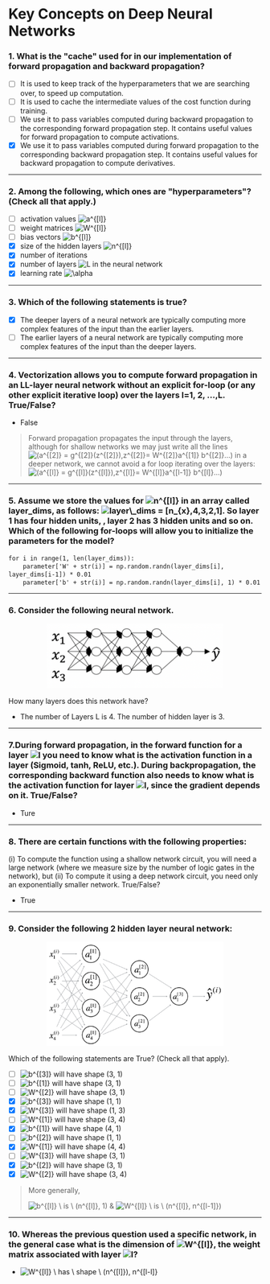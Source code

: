 # Key Concepts on Deep Neural Networks

### 1. What is the "cache" used for in our implementation of forward propagation and backward propagation?
- [ ] It is used to keep track of the hyperparameters that we are searching over, to speed up computation.
- [ ] It is used to cache the intermediate values of the cost function during training.
- [ ] We use it to pass variables computed during backward propagation to the corresponding forward propagation step. It contains useful values for forward propagation to compute activations.
- [x] We use it to pass variables computed during forward propagation to the corresponding backward propagation step. It contains useful values for backward propagation to compute derivatives.
---
### 2. Among the following, which ones are "hyperparameters"? (Check all that apply.)
- [ ] activation values <img src="https://latex.codecogs.com/svg.image?a^{[l]}" title="a^{[l]}" />
- [ ] weight matrices <img src="https://latex.codecogs.com/svg.image?W^{[l]}" title="W^{[l]}" />
- [ ] bias vectors <img src="https://latex.codecogs.com/svg.image?b^{[l]}" title="b^{[l]}" />
- [x] size of the hidden layers <img src="https://latex.codecogs.com/svg.image?n^{[l]}" title="n^{[l]}" />
- [x] number of iterations
- [x] number of layers <img src="https://latex.codecogs.com/svg.image?L" title="L" /> in the neural network
- [x] learning rate <img src="https://latex.codecogs.com/svg.image?\alpha" title="\alpha" />
---
### 3. Which of the following statements is true?
- [x] The deeper layers of a neural network are typically computing more complex features of the input than the earlier layers.
- [ ] The earlier layers of a neural network are typically computing more complex features of the input than the deeper layers.
---
### 4. Vectorization allows you to compute forward propagation in an LL-layer neural network without an explicit for-loop (or any other explicit iterative loop) over the layers l=1, 2, …,L. True/False?
- False
> Forward propagation propagates the input through the layers, although for shallow networks we may just write all the lines <img src="https://latex.codecogs.com/svg.image?(a^{[2]}&space;=&space;g^{[2]}(z^{[2]}),z^{[2]}=&space;W^{[2]}a^{[1]}&space;b^{[2]}...)" title="(a^{[2]} = g^{[2]}(z^{[2]}),z^{[2]}= W^{[2]}a^{[1]} b^{[2]}...)" /> in a deeper network, we cannot avoid a for loop iterating over the layers: <img src="https://latex.codecogs.com/svg.image?(a^{[l]}&space;=&space;g^{[l]}(z^{[l]}),z^{[l]}=&space;W^{[l]}a^{[l-1]}&space;b^{[l]}...)" title="(a^{[l]} = g^{[l]}(z^{[l]}),z^{[l]}= W^{[l]}a^{[l-1]} b^{[l]}...)" /> 
---
### 5. Assume we store the values for <img src="https://latex.codecogs.com/svg.image?n^{[l]}" title="n^{[l]}" /> in an array called layer_dims, as follows: <img src="https://latex.codecogs.com/svg.image?layer\_dims&space;=&space;[n_{x},4,3,2,1]" title="layer\_dims = [n_{x},4,3,2,1]" />. So layer 1 has four hidden units, , layer 2 has 3 hidden units and so on. Which of the following for-loops will allow you to initialize the parameters for the model?

    for i in range(1, len(layer_dims)):
        parameter['W' + str(i)] = np.random.randn(layer_dims[i], layer_dims[i-1]) * 0.01
        parameter['b' + str(i)] = np.random.randn(layer_dims[i], 1) * 0.01  
---
### 6. Consider the following neural network.
<p align="center">
  <img width="70%" height="70%" src="https://github.com/RoBoTics-JHJ/Coursera_AndrewLectures/blob/main/1st_Neural%20Networks%20and%20Deep%20Learning/4_Deep%20Neural%20Networks/C1W4_Q_image/6.png">
</p>

How many layers does this network have?

- The number of Layers L is 4. The number of hidden layer is 3.
---
### 7.During forward propagation, in the forward function for a layer <img src="https://latex.codecogs.com/svg.image?l" title="l" /> you need to know what is the activation function in a layer (Sigmoid, tanh, ReLU, etc.). During backpropagation, the corresponding backward function also needs to know what is the activation function for layer <img src="https://latex.codecogs.com/svg.image?l" title="l" />, since the gradient depends on it. True/False?
- Ture
---
### 8. There are certain functions with the following properties:
(i) To compute the function using a shallow network circuit, you will need a large network (where we measure size by the number of logic gates in the network), but (ii) To compute it using a deep network circuit, you need only an exponentially smaller network. True/False?
- True
---
### 9. Consider the following 2 hidden layer neural network:
<p align="center">
  <img width="70%" height="70%" src="https://github.com/RoBoTics-JHJ/Coursera_AndrewLectures/blob/main/1st_Neural%20Networks%20and%20Deep%20Learning/4_Deep%20Neural%20Networks/C1W4_Q_image/9.png">
</p>
Which of the following statements are True? (Check all that apply).

- [ ] <img src="https://latex.codecogs.com/svg.image?b^{[3]}" title="b^{[3]}" /> will have shape (3, 1)
- [ ] <img src="https://latex.codecogs.com/svg.image?b^{[1]}" title="b^{[1]}" /> will have shape (3, 1)
- [ ] <img src="https://latex.codecogs.com/svg.image?W^{[2]}" title="W^{[2]}" /> will have shape (3, 1)
- [x] <img src="https://latex.codecogs.com/svg.image?b^{[3]}" title="b^{[3]}" /> will have shape (1, 1)
- [x] <img src="https://latex.codecogs.com/svg.image?W^{[3]}" title="W^{[3]}" /> will have shape (1, 3)
- [ ] <img src="https://latex.codecogs.com/svg.image?W^{[1]}" title="W^{[1]}" /> will have shape (3, 4)
- [x] <img src="https://latex.codecogs.com/svg.image?b^{[1]}" title="b^{[1]}" /> will have shape (4, 1)
- [ ] <img src="https://latex.codecogs.com/svg.image?b^{[2]}" title="b^{[2]}" /> will have shape (1, 1)
- [x] <img src="https://latex.codecogs.com/svg.image?W^{[1]}" title="W^{[1]}" /> will have shape (4, 4)
- [ ] <img src="https://latex.codecogs.com/svg.image?W^{[3]}" title="W^{[3]}" /> will have shape (3, 1)
- [x] <img src="https://latex.codecogs.com/svg.image?b^{[2]}" title="b^{[2]}" /> will have shape (3, 1)
- [x] <img src="https://latex.codecogs.com/svg.image?W^{[2]}" title="W^{[2]}" /> will have shape (3, 4)

> More generally,
> 
> <img src="https://latex.codecogs.com/svg.image?b^{[l]}&space;\&space;is&space;\&space;(n^{[l]},&space;1)" title="b^{[l]} \ is \ (n^{[l]}, 1)" />   &   <img src="https://latex.codecogs.com/svg.image?W^{[l]}&space;\&space;is&space;\&space;(n^{[l]},&space;n^{[l-1]})" title="W^{[l]} \ is \ (n^{[l]}, n^{[l-1]})" />
---
### 10. Whereas the previous question used a specific network, in the general case what is the dimension of <img src="https://latex.codecogs.com/svg.image?W^{[l]}" title="W^{[l]}" />, the weight matrix associated with layer <img src="https://latex.codecogs.com/svg.image?l" title="l" />?
- <img src="https://latex.codecogs.com/svg.image?W^{[l]}&space;\&space;has&space;\&space;shape&space;\&space;(n^{[l]}),&space;n^{[l-l]}" title="W^{[l]} \ has \ shape \ (n^{[l]}), n^{[l-l]}" />